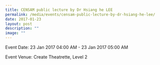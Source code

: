 ```yaml
---
title: CENSAM public lecture by Dr Hsiang he LEE
permalink: /media/events/censam-public-lecture-by-dr-hsiang-he-lee/
date: 2017-01-23
layout: post
description: ""
image: ""
---
```


Event Date: 23 Jan 2017 04:00 AM - 23 Jan 2017 05:00 AM

Event Venue: Create Theatrette, Level 2